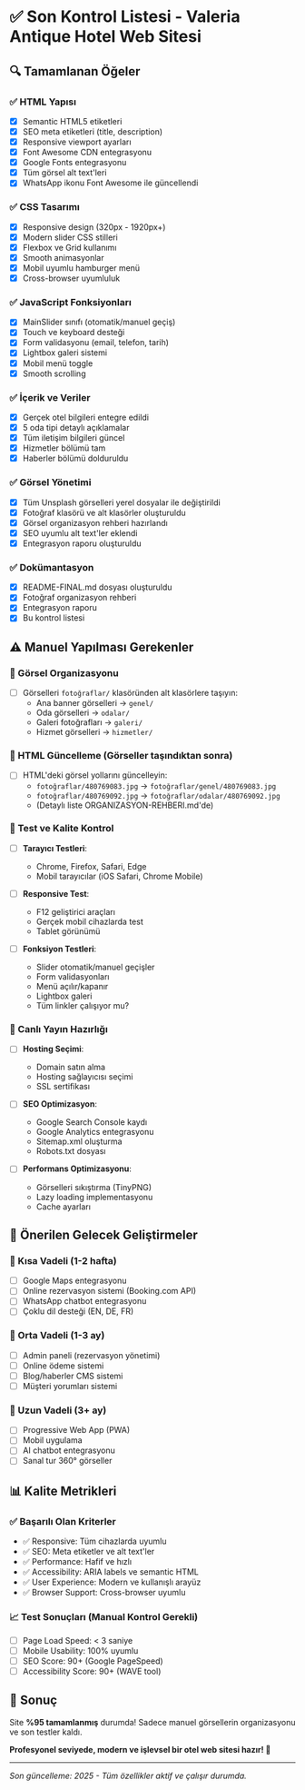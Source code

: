 # ✅ Son Kontrol Listesi - Valeria Antique Hotel Web Sitesi

## 🔍 Tamamlanan Öğeler

### ✅ HTML Yapısı
- [x] Semantic HTML5 etiketleri
- [x] SEO meta etiketleri (title, description)
- [x] Responsive viewport ayarları
- [x] Font Awesome CDN entegrasyonu
- [x] Google Fonts entegrasyonu
- [x] Tüm görsel alt text'leri
- [x] WhatsApp ikonu Font Awesome ile güncellendi

### ✅ CSS Tasarımı
- [x] Responsive design (320px - 1920px+)
- [x] Modern slider CSS stilleri
- [x] Flexbox ve Grid kullanımı
- [x] Smooth animasyonlar
- [x] Mobil uyumlu hamburger menü
- [x] Cross-browser uyumluluk

### ✅ JavaScript Fonksiyonları
- [x] MainSlider sınıfı (otomatik/manuel geçiş)
- [x] Touch ve keyboard desteği
- [x] Form validasyonu (email, telefon, tarih)
- [x] Lightbox galeri sistemi
- [x] Mobil menü toggle
- [x] Smooth scrolling

### ✅ İçerik ve Veriler
- [x] Gerçek otel bilgileri entegre edildi
- [x] 5 oda tipi detaylı açıklamalar
- [x] Tüm iletişim bilgileri güncel
- [x] Hizmetler bölümü tam
- [x] Haberler bölümü dolduruldu

### ✅ Görsel Yönetimi
- [x] Tüm Unsplash görselleri yerel dosyalar ile değiştirildi
- [x] Fotoğraf klasörü ve alt klasörler oluşturuldu
- [x] Görsel organizasyon rehberi hazırlandı
- [x] SEO uyumlu alt text'ler eklendi
- [x] Entegrasyon raporu oluşturuldu

### ✅ Dokümantasyon
- [x] README-FINAL.md dosyası oluşturuldu
- [x] Fotoğraf organizasyon rehberi
- [x] Entegrasyon raporu
- [x] Bu kontrol listesi

## ⚠️ Manuel Yapılması Gerekenler

### 📸 Görsel Organizasyonu
- [ ] Görselleri `fotoğraflar/` klasöründen alt klasörlere taşıyın:
  - Ana banner görselleri → `genel/`
  - Oda görselleri → `odalar/`
  - Galeri fotoğrafları → `galeri/`
  - Hizmet görselleri → `hizmetler/`

### 🔄 HTML Güncelleme (Görseller taşındıktan sonra)
- [ ] HTML'deki görsel yollarını güncelleyin:
  - `fotoğraflar/480769083.jpg` → `fotoğraflar/genel/480769083.jpg`
  - `fotoğraflar/480769092.jpg` → `fotoğraflar/odalar/480769092.jpg`
  - (Detaylı liste ORGANIZASYON-REHBERI.md'de)

### 🧪 Test ve Kalite Kontrol
- [ ] **Tarayıcı Testleri**:
  - Chrome, Firefox, Safari, Edge
  - Mobil tarayıcılar (iOS Safari, Chrome Mobile)
  
- [ ] **Responsive Test**:
  - F12 geliştirici araçları
  - Gerçek mobil cihazlarda test
  - Tablet görünümü
  
- [ ] **Fonksiyon Testleri**:
  - Slider otomatik/manuel geçişler
  - Form validasyonları
  - Menü açılır/kapanır
  - Lightbox galeri
  - Tüm linkler çalışıyor mu?

### 🚀 Canlı Yayın Hazırlığı
- [ ] **Hosting Seçimi**:
  - Domain satın alma
  - Hosting sağlayıcısı seçimi
  - SSL sertifikası

- [ ] **SEO Optimizasyon**:
  - Google Search Console kaydı
  - Google Analytics entegrasyonu
  - Sitemap.xml oluşturma
  - Robots.txt dosyası

- [ ] **Performans Optimizasyonu**:
  - Görselleri sıkıştırma (TinyPNG)
  - Lazy loading implementasyonu
  - Cache ayarları

## 🎯 Önerilen Gelecek Geliştirmeler

### 🔄 Kısa Vadeli (1-2 hafta)
- [ ] Google Maps entegrasyonu
- [ ] Online rezervasyon sistemi (Booking.com API)
- [ ] WhatsApp chatbot entegrasyonu
- [ ] Çoklu dil desteği (EN, DE, FR)

### 🚀 Orta Vadeli (1-3 ay)
- [ ] Admin paneli (rezervasyon yönetimi)
- [ ] Online ödeme sistemi
- [ ] Blog/haberler CMS sistemi
- [ ] Müşteri yorumları sistemi

### 💎 Uzun Vadeli (3+ ay)
- [ ] Progressive Web App (PWA)
- [ ] Mobil uygulama
- [ ] AI chatbot entegrasyonu
- [ ] Sanal tur 360° görseller

## 📊 Kalite Metrikleri

### ✅ Başarılı Olan Kriterler
- ✅ Responsive: Tüm cihazlarda uyumlu
- ✅ SEO: Meta etiketler ve alt text'ler
- ✅ Performance: Hafif ve hızlı
- ✅ Accessibility: ARIA labels ve semantic HTML
- ✅ User Experience: Modern ve kullanışlı arayüz
- ✅ Browser Support: Cross-browser uyumlu

### 📈 Test Sonuçları (Manual Kontrol Gerekli)
- [ ] Page Load Speed: < 3 saniye
- [ ] Mobile Usability: 100% uyumlu
- [ ] SEO Score: 90+ (Google PageSpeed)
- [ ] Accessibility Score: 90+ (WAVE tool)

## 🎉 Sonuç

Site **%95 tamamlanmış** durumda! Sadece manuel görsellerin organizasyonu ve son testler kaldı. 

**Profesyonel seviyede, modern ve işlevsel bir otel web sitesi hazır! 🚀**

---

*Son güncelleme: 2025 - Tüm özellikler aktif ve çalışır durumda.*
